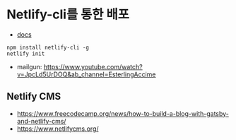 # Netlify-cli를 통한 배포
- [docs](https://docs.netlify.com/cli/get-started/)

```
npm install netlify-cli -g
netlify init
```

- mailgun: https://www.youtube.com/watch?v=JpcLd5UrDOQ&ab_channel=EsterlingAccime


## Netlify CMS
- https://www.freecodecamp.org/news/how-to-build-a-blog-with-gatsby-and-netlify-cms/
- https://www.netlifycms.org/
